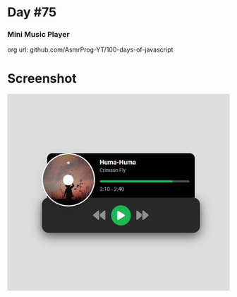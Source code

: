 # Day #75

### Mini Music Player
org url: github.com/AsmrProg-YT/100-days-of-javascript

# Screenshot
![sc](./screenshot.jpg)
